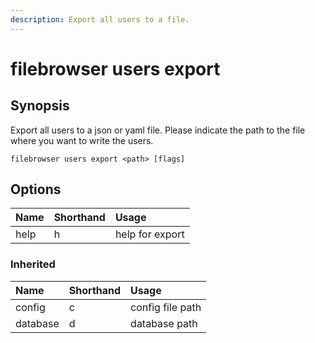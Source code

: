 ```yaml
---
description: Export all users to a file.
---
```


# filebrowser users export

## Synopsis

Export all users to a json or yaml file. Please indicate the path to the file where you want to write the users.

```text
filebrowser users export <path> [flags]
```

## Options

| Name | Shorthand | Usage |
| :--- | :--- | :--- |
| help | h | help for export |

### Inherited

| Name | Shorthand | Usage |
| :--- | :--- | :--- |
| config | c | config file path |
| database | d | database path |

